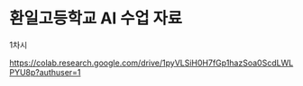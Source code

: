 # 환일고등학교 AI 수업 자료 

1차시 


https://colab.research.google.com/drive/1pyVLSiH0H7fGp1hazSoa0ScdLWLPYU8p?authuser=1
